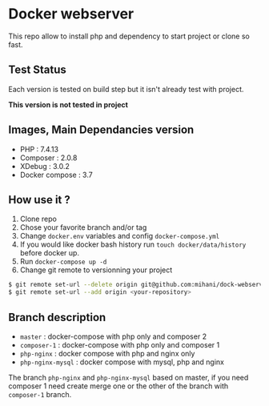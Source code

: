 # Docker webserver

This repo allow to install php and dependency to start project or clone so fast.

## Test Status

Each version is tested on build step but it isn't already test with project.

**This version is not tested in project**

## Images, Main Dependancies version

* PHP : 7.4.13
* Composer : 2.0.8
* XDebug : 3.0.2
* Docker compose : 3.7

## How use it ?

1. Clone repo
1. Chose your favorite branch and/or tag
1. Change `docker.env` variables and config `docker-compose.yml`
1. If you would like docker bash history run `touch docker/data/history` before docker up.
1. Run `docker-compose up -d`
1. Change git remote to versionning your project
```bash
$ git remote set-url --delete origin git@github.com:mihani/dock-webserv.git
$ git remote set-url --add origin <your-repository> 
```

## Branch description

* `master` : docker-compose with php only and composer 2
* `composer-1` : docker-compose with php only and composer 1
* `php-nginx` : docker compose with php and nginx only
* `php-nginx-mysql` : docker compose with mysql, php and nginx

The branch `php-nginx` and `php-nginx-mysql` based on master, if you need composer 1 need create merge one or the other of the branch with `composer-1` branch.
